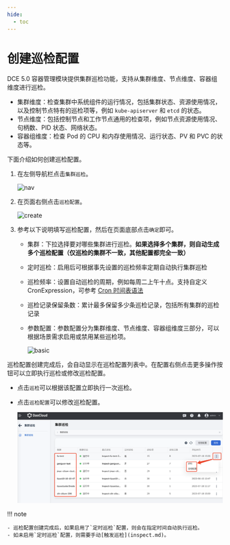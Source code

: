 ```yaml
---
hide:
  - toc
---
```


# 创建巡检配置

DCE 5.0 容器管理模块提供集群巡检功能，支持从集群维度、节点维度、容器组维度进行巡检。

- 集群维度：检查集群中系统组件的运行情况，包括集群状态、资源使用情况，以及控制节点特有的巡检项等，例如 `kube-apiserver` 和 `etcd` 的状态。
- 节点维度：包括控制节点和工作节点通用的检查项，例如节点资源使用情况、句柄数、PID 状态、网络状态。
- 容器组维度：检查 Pod 的 CPU 和内存使用情况、运行状态、PV 和 PVC 的状态等。

下面介绍如何创建巡检配置。

1. 在左侧导航栏点击`集群巡检`。

    ![nav](https://docs.daocloud.io/daocloud-docs-images/docs/zh/docs/kpanda/images/inspect01.png)

2. 在页面右侧点击`巡检配置`。

    ![create](https://docs.daocloud.io/daocloud-docs-images/docs/zh/docs/kpanda/images/inspect02.png)

3. 参考以下说明填写巡检配置，然后在页面底部点击`确定`即可。

    - 集群：下拉选择要对哪些集群进行巡检。**如果选择多个集群，则自动生成多个巡检配置（仅巡检的集群不一致，其他配置都完全一致）**
    - 定时巡检：启用后可根据事先设置的巡检频率定期自动执行集群巡检
    - 巡检频率：设置自动巡检的周期，例如每周二上午十点。支持自定义 CronExpression，可参考 [Cron 时间表语法](https://kubernetes.io/zh-cn/docs/concepts/workloads/controllers/cron-jobs/#cron-schedule-syntax)
    - 巡检记录保留条数：累计最多保留多少条巡检记录，包括所有集群的巡检记录
    - 参数配置：参数配置分为集群维度、节点维度、容器组维度三部分，可以根据场景需求启用或禁用某些巡检项。

        ![basic](https://docs.daocloud.io/daocloud-docs-images/docs/zh/docs/kpanda/images/inspect03.png)

巡检配置创建完成后，会自动显示在巡检配置列表中。在配置右侧点击更多操作按钮可以立即执行巡检或修改巡检配置。

- 点击`巡检`可以根据该配置立即执行一次巡检。
- 点击`巡检配置`可以修改巡检配置。

    ![basic](../../images/inspect06.png)

!!! note

    - 巡检配置创建完成后，如果启用了`定时巡检`配置，则会在指定时间自动执行巡检。
    - 如未启用`定时巡检`配置，则需要手动[触发巡检](inspect.md)。

